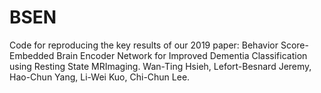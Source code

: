 # BSEN
Code for reproducing the key results of our 2019 paper: Behavior Score-Embedded Brain Encoder Network for Improved Dementia Classification using Resting State MRImaging. Wan-Ting Hsieh, Lefort-Besnard Jeremy, Hao-Chun Yang, Li-Wei Kuo, Chi-Chun Lee.
